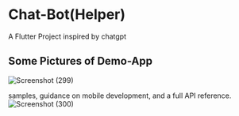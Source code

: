 # Chat-Bot(Helper)

A Flutter Project inspired by chatgpt

## Some Pictures of Demo-App

![Screenshot (299)](https://github.com/user-attachments/assets/290e4ff5-d336-4217-bdae-ed1b51cd5daf)

samples, guidance on mobile development, and a full API reference.![Screenshot (300)](https://github.com/user-attachments/assets/40b952c2-309a-4d3b-9389-77daff2e097c)

